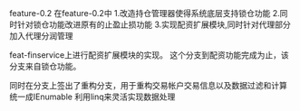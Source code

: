 feature-0.2
在feature-0.2中
1.改造持仓管理器使得系统底层支持锁仓功能
2.同时针对锁仓功能改进原有的止盈止损功能
3.实现配资扩展模块,同时针对代理部分加入代理分润管理


feat-finservice上进行配资扩展模块的实现。
这个分支到配资功能完成为止，该分支来自锁仓功能。

同时在分支上签出了重构分支，用于重构交易帐户交易信息以及数据过滤和计算
统一成IEnumable<xxx> 利用linq来灵活实现数据处理

